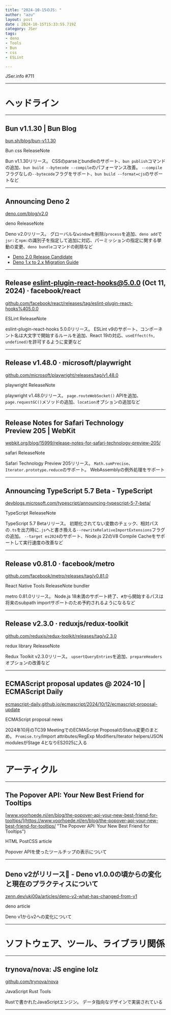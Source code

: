 ```yaml
---
title: "2024-10-15のJS: "
author: "azu"
layout: post
date : 2024-10-15T15:33:55.719Z
category: JSer
tags:
- deno
- Tools
- Bun
- css
- ESLint

---
```


JSer.info #711

----

<h1 class="site-genre">ヘッドライン</h1>

----

## Bun v1.1.30 | Bun Blog
[bun.sh/blog/bun-v1.1.30](https://bun.sh/blog/bun-v1.1.30 "Bun v1.1.30 | Bun Blog")
<p class="jser-tags jser-tag-icon"><span class="jser-tag">Bun</span> <span class="jser-tag">css</span> <span class="jser-tag">ReleaseNote</span></p>

Bun v1.1.30リリース。
CSSのparseとbundleのサポート、`bun publish`コマンドの追加、`bun build --bytecode --compile`のパフォーマンス改善。
`--compile`フラグなしの`--bytecode`フラグをサポート、`bun build --format=cjs`のサポートなど


----

## Announcing Deno 2
[deno.com/blog/v2.0](https://deno.com/blog/v2.0 "Announcing Deno 2")
<p class="jser-tags jser-tag-icon"><span class="jser-tag">deno</span> <span class="jser-tag">ReleaseNote</span></p>

Deno v2.0リリース。
グローバルな`window`を削除/`process`を追加、`deno add`で`jsr:`と`npm:`の識別子を指定して追加に対応、パーミッションの指定に関する挙動の変更、`deno bundle`コマンドの削除など

- [Deno 2.0 Release Candidate](https://deno.com/blog/v2.0-release-candidate "Deno 2.0 Release Candidate")
- [Deno 1.x to 2.x Migration Guide](https://docs.deno.com/runtime/reference/migration_guide/ "Deno 1.x to 2.x Migration Guide")

----

## Release eslint-plugin-react-hooks@5.0.0 (Oct 11, 2024) · facebook/react
[github.com/facebook/react/releases/tag/eslint-plugin-react-hooks%405.0.0](https://github.com/facebook/react/releases/tag/eslint-plugin-react-hooks%405.0.0 "Release eslint-plugin-react-hooks@5.0.0 (Oct 11, 2024) · facebook/react")
<p class="jser-tags jser-tag-icon"><span class="jser-tag">ESLint</span> <span class="jser-tag">ReleaseNote</span></p>

eslint-plugin-react-hooks 5.0.0リリース。
ESLint v9のサポート、コンポーネント名は大文字で開始するルールを追加、React 19の対応、`useEffect(fn, undefined)`を許可するように変更など


----

## Release v1.48.0 · microsoft/playwright
[github.com/microsoft/playwright/releases/tag/v1.48.0](https://github.com/microsoft/playwright/releases/tag/v1.48.0 "Release v1.48.0 · microsoft/playwright")
<p class="jser-tags jser-tag-icon"><span class="jser-tag">playwright</span> <span class="jser-tag">ReleaseNote</span></p>

playwright v1.48.0リリース。
`page.routeWebSocket()` APIを追加、`page.requestGC()`メソッドの追加、`location`オプションの追加など


----

## Release Notes for Safari Technology Preview 205 | WebKit
[webkit.org/blog/15999/release-notes-for-safari-technology-preview-205/](https://webkit.org/blog/15999/release-notes-for-safari-technology-preview-205/ "Release Notes for Safari Technology Preview 205 | WebKit")
<p class="jser-tags jser-tag-icon"><span class="jser-tag">safari</span> <span class="jser-tag">ReleaseNote</span></p>

Safari Technology Preview 205リリース。
`Math.sumPrecise`、`Iterator.prototype.reduce`のサポート。
WebAssemblyの例外処理をサポート


----

## Announcing TypeScript 5.7 Beta - TypeScript
[devblogs.microsoft.com/typescript/announcing-typescript-5-7-beta/](https://devblogs.microsoft.com/typescript/announcing-typescript-5-7-beta/ "Announcing TypeScript 5.7 Beta - TypeScript")
<p class="jser-tags jser-tag-icon"><span class="jser-tag">TypeScript</span> <span class="jser-tag">ReleaseNote</span></p>

TypeScript 5.7 Betaリリース。
初期化されてない変数のチェック、相対パスの`.ts`を出力時に`.js`へと書き換える`--rewriteRelativeImportExtensions`フラグの追加。
`--target es2024`のサポート、Node.js 22のV8 Compile Cacheをサポートして実行速度の改善など


----

## Release v0.81.0 · facebook/metro
[github.com/facebook/metro/releases/tag/v0.81.0](https://github.com/facebook/metro/releases/tag/v0.81.0 "Release v0.81.0 · facebook/metro")
<p class="jser-tags jser-tag-icon"><span class="jser-tag">React</span> <span class="jser-tag">Native</span> <span class="jser-tag">Tools</span> <span class="jser-tag">ReleaseNote</span> <span class="jser-tag">bundler</span></p>

metro 0.81.0リリース。
Node.js 18未満のサポート終了、`#`から開始するパスは将来のsubpath importサポートのため予約されるようになるなど


----

## Release v2.3.0 · reduxjs/redux-toolkit
[github.com/reduxjs/redux-toolkit/releases/tag/v2.3.0](https://github.com/reduxjs/redux-toolkit/releases/tag/v2.3.0 "Release v2.3.0 · reduxjs/redux-toolkit")
<p class="jser-tags jser-tag-icon"><span class="jser-tag">redux</span> <span class="jser-tag">library</span> <span class="jser-tag">ReleaseNote</span></p>

Redux Toolkit v2.3.0リリース。
`upsertQueryEntries`を追加、`prepareHeaders`オプションの改善など


----

## ECMAScript proposal updates @ 2024-10 | ECMAScript Daily
[ecmascript-daily.github.io/ecmascript/2024/10/12/ecmascript-proposal-update](https://ecmascript-daily.github.io/ecmascript/2024/10/12/ecmascript-proposal-update "ECMAScript proposal updates @ 2024-10 | ECMAScript Daily")
<p class="jser-tags jser-tag-icon"><span class="jser-tag">ECMAScript</span> <span class="jser-tag">proposal</span> <span class="jser-tag">news</span></p>

2024年10月のTC39 MeetingでのECMAScript ProposalのStatus変更のまとめ。
`Promise.try`/Import attributes/RegExp Modifiers/Iterator helpers/JSON modulesがStage 4となりES2025に入る


----
<h1 class="site-genre">アーティクル</h1>

----

## The Popover API: Your New Best Friend for Tooltips
[www.voorhoede.nl/en/blog/the-popover-api-your-new-best-friend-for-tooltips/](https://www.voorhoede.nl/en/blog/the-popover-api-your-new-best-friend-for-tooltips/ "The Popover API: Your New Best Friend for Tooltips")
<p class="jser-tags jser-tag-icon"><span class="jser-tag">HTML</span> <span class="jser-tag">PostCSS</span> <span class="jser-tag">article</span></p>

Popover APIを使ったツールチップの表示について


----

## Deno v2がリリース🎉 - Deno v1.0.0の頃からの変化と現在のプラクティスについて
[zenn.dev/uki00a/articles/deno-v2-what-has-changed-from-v1](https://zenn.dev/uki00a/articles/deno-v2-what-has-changed-from-v1 "Deno v2がリリース🎉 - Deno v1.0.0の頃からの変化と現在のプラクティスについて")
<p class="jser-tags jser-tag-icon"><span class="jser-tag">deno</span> <span class="jser-tag">article</span></p>

Deno v1からv2への変化について


----
<h1 class="site-genre">ソフトウェア、ツール、ライブラリ関係</h1>

----

## trynova/nova: JS engine lolz
[github.com/trynova/nova](https://github.com/trynova/nova "trynova/nova: JS engine lolz")
<p class="jser-tags jser-tag-icon"><span class="jser-tag">JavaScript</span> <span class="jser-tag">Rust</span> <span class="jser-tag">Tools</span></p>

Rustで書かれたJavaScriptエンジン。
データ指向なデザインで実装されている


----
